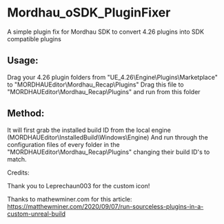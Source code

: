 # Mordhau_oSDK_PluginFixer
A simple plugin fix for Mordhau SDK to convert 4.26 plugins into SDK compatible plugins

## Usage:
Drag your 4.26 plugin folders from "UE_4.26\Engine\Plugins\Marketplace" to "MORDHAUEditor\Mordhau_Recap\Plugins"
Drag this file to "MORDHAUEditor\Mordhau_Recap\Plugins" and run from this folder

## Method:
It will first grab the installed build ID from the local engine (MORDHAUEditor\InstalledBuild\Windows\Engine)
And run through the configuration files of every folder in the "MORDHAUEditor\Mordhau_Recap\Plugins"
changing their build ID's to match.

Credits:

Thank you to Leprechaun003 for the custom icon!

Thanks to mathewminer.com for this article:
https://matthewminer.com/2020/09/07/run-sourceless-plugins-in-a-custom-unreal-build
